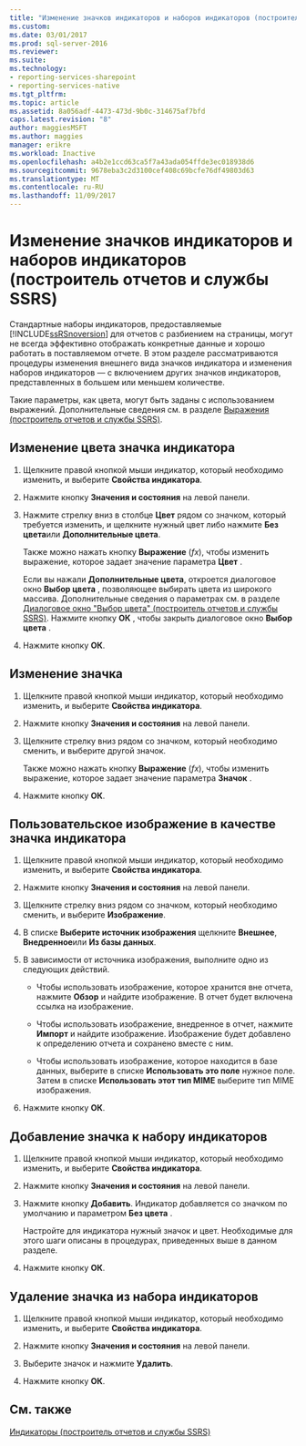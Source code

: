 ```yaml
---
title: "Изменение значков индикаторов и наборов индикаторов (построитель отчетов и службы SSRS) | Документация Майкрософт"
ms.custom: 
ms.date: 03/01/2017
ms.prod: sql-server-2016
ms.reviewer: 
ms.suite: 
ms.technology:
- reporting-services-sharepoint
- reporting-services-native
ms.tgt_pltfrm: 
ms.topic: article
ms.assetid: 8a056adf-4473-473d-9b0c-314675af7bfd
caps.latest.revision: "8"
author: maggiesMSFT
ms.author: maggies
manager: erikre
ms.workload: Inactive
ms.openlocfilehash: a4b2e1ccd63ca5f7a43ada054ffde3ec018938d6
ms.sourcegitcommit: 9678eba3c2d3100cef408c69bcfe76df49803d63
ms.translationtype: MT
ms.contentlocale: ru-RU
ms.lasthandoff: 11/09/2017
---
```

# <a name="change-indicator-icons-and-indicator-sets-report-builder-and-ssrs"></a>Изменение значков индикаторов и наборов индикаторов (построитель отчетов и службы SSRS)
  Стандартные наборы индикаторов, предоставляемые [!INCLUDE[ssRSnoversion](../../includes/ssrsnoversion-md.md)] для отчетов с разбиением на страницы, могут не всегда эффективно отображать конкретные данные и хорошо работать в поставляемом отчете. В этом разделе рассматриваются процедуры изменения внешнего вида значков индикатора и изменения наборов индикаторов — с включением других значков индикаторов, представленных в большем или меньшем количестве.  
  
 Такие параметры, как цвета, могут быть заданы с использованием выражений. Дополнительные сведения см. в разделе [Выражения (построитель отчетов и службы SSRS)](../../reporting-services/report-design/expressions-report-builder-and-ssrs.md).  
  
## <a name="to-change-the-color-of-an-indicator-icon"></a>Изменение цвета значка индикатора  
  
1.  Щелкните правой кнопкой мыши индикатор, который необходимо изменить, и выберите **Свойства индикатора**.  
  
2.  Нажмите кнопку **Значения и состояния** на левой панели.  
  
3.  Нажмите стрелку вниз в столбце **Цвет** рядом со значком, который требуется изменить, и щелкните нужный цвет либо нажмите **Без цвета**или **Дополнительные цвета**.  
  
     Также можно нажать кнопку **Выражение** (*fx*), чтобы изменить выражение, которое задает значение параметра **Цвет** .  
  
     Если вы нажали **Дополнительные цвета**, откроется диалоговое окно **Выбор цвета** , позволяющее выбирать цвета из широкого массива. Дополнительные сведения о параметрах см. в разделе [Диалоговое окно "Выбор цвета" &#40;построитель отчетов и службы SSRS&#41;](http://msdn.microsoft.com/library/ac7089a3-5c7b-4f53-8348-180610e86da2). Нажмите кнопку **ОК** , чтобы закрыть диалоговое окно **Выбор цвета** .  
  
4.  Нажмите кнопку **ОК**.  
  
## <a name="to-change-the-icon"></a>Изменение значка  
  
1.  Щелкните правой кнопкой мыши индикатор, который необходимо изменить, и выберите **Свойства индикатора**.  
  
2.  Нажмите кнопку **Значения и состояния** на левой панели.  
  
3.  Щелкните стрелку вниз рядом со значком, который необходимо сменить, и выберите другой значок.  
  
     Также можно нажать кнопку **Выражение** (*fx*), чтобы изменить выражение, которое задает значение параметра **Значок** .  
  
4.  Нажмите кнопку **ОК**.  
  
## <a name="to-use-a-custom-image-as-an-indicator-icon"></a>Пользовательское изображение в качестве значка индикатора  
  
1.  Щелкните правой кнопкой мыши индикатор, который необходимо изменить, и выберите **Свойства индикатора**.  
  
2.  Нажмите кнопку **Значения и состояния** на левой панели.  
  
3.  Щелкните стрелку вниз рядом со значком, который необходимо сменить, и выберите **Изображение**.  
  
4.  В списке **Выберите источник изображения** щелкните **Внешнее**, **Внедренное**или **Из базы данных**.  
  
5.  В зависимости от источника изображения, выполните одно из следующих действий.  
  
    -   Чтобы использовать изображение, которое хранится вне отчета, нажмите **Обзор** и найдите изображение. В отчет будет включена ссылка на изображение.  
  
    -   Чтобы использовать изображение, внедренное в отчет, нажмите **Импорт** и найдите изображение. Изображение будет добавлено к определению отчета и сохранено вместе с ним.  
  
    -   Чтобы использовать изображение, которое находится в базе данных, выберите в списке **Использовать это поле** нужное поле. Затем в списке **Использовать этот тип MIME** выберите тип MIME изображения.  
  
6.  Нажмите кнопку **ОК**.  
  
## <a name="to-add-an-icon-to-the-indicator-set"></a>Добавление значка к набору индикаторов  
  
1.  Щелкните правой кнопкой мыши индикатор, который необходимо изменить, и выберите **Свойства индикатора**.  
  
2.  Нажмите кнопку **Значения и состояния** на левой панели.  
  
3.  Нажмите кнопку **Добавить**. Индикатор добавляется со значком по умолчанию и параметром **Без цвета** .  
  
     Настройте для индикатора нужный значок и цвет. Необходимые для этого шаги описаны в процедурах, приведенных выше в данном разделе.  
  
4.  Нажмите кнопку **ОК**.  
  
## <a name="to-delete-an-icon-to-the-indicator-set"></a>Удаление значка из набора индикаторов  
  
1.  Щелкните правой кнопкой мыши индикатор, который необходимо изменить, и выберите **Свойства индикатора**.  
  
2.  Нажмите кнопку **Значения и состояния** на левой панели.  
  
3.  Выберите значок и нажмите **Удалить**.  
  
4.  Нажмите кнопку **ОК**.  
  
## <a name="see-also"></a>См. также  
 [Индикаторы (построитель отчетов и службы SSRS)](../../reporting-services/report-design/indicators-report-builder-and-ssrs.md)  
  
  
